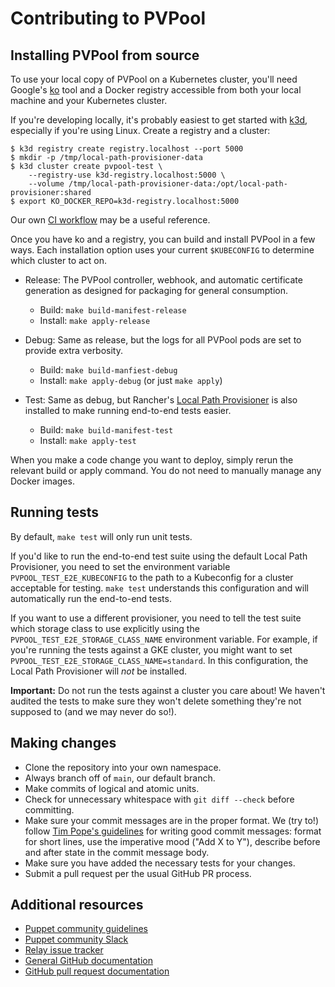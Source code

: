 # Contributing to PVPool

## Installing PVPool from source

To use your local copy of PVPool on a Kubernetes cluster, you'll need Google's [ko](https://github.com/google/ko) tool and a Docker registry accessible from both your local machine and your Kubernetes cluster.

If you're developing locally, it's probably easiest to get started with [k3d](https://k3d.io), especially if you're using Linux. Create a registry and a cluster:

```
$ k3d registry create registry.localhost --port 5000
$ mkdir -p /tmp/local-path-provisioner-data
$ k3d cluster create pvpool-test \
    --registry-use k3d-registry.localhost:5000 \
    --volume /tmp/local-path-provisioner-data:/opt/local-path-provisioner:shared
$ export KO_DOCKER_REPO=k3d-registry.localhost:5000
```

Our own [CI workflow](.github/workflows/ci.yaml) may be a useful reference.

Once you have ko and a registry, you can build and install PVPool in a few ways. Each installation option uses your current `$KUBECONFIG` to determine which cluster to act on.

* Release: The PVPool controller, webhook, and automatic certificate generation as designed for packaging for general consumption.

  * Build: `make build-manifest-release`
  * Install: `make apply-release`

* Debug: Same as release, but the logs for all PVPool pods are set to provide extra verbosity.

  * Build: `make build-manfiest-debug`
  * Install: `make apply-debug` (or just `make apply`)

* Test: Same as debug, but Rancher's [Local Path Provisioner](https://github.com/rancher/local-path-provisioner) is also installed to make running end-to-end tests easier.

  * Build: `make build-manifest-test`
  * Install: `make apply-test`

When you make a code change you want to deploy, simply rerun the relevant build or apply command. You do not need to manually manage any Docker images.

## Running tests

By default, `make test` will only run unit tests.

If you'd like to run the end-to-end test suite using the default Local Path Provisioner, you need to set the environment variable `PVPOOL_TEST_E2E_KUBECONFIG` to the path to a Kubeconfig for a cluster acceptable for testing. `make test` understands this configuration and will automatically run the end-to-end tests.

If you want to use a different provisioner, you need to tell the test suite which storage class to use explicitly using the `PVPOOL_TEST_E2E_STORAGE_CLASS_NAME` environment variable. For example, if you're running the tests against a GKE cluster, you might want to set `PVPOOL_TEST_E2E_STORAGE_CLASS_NAME=standard`. In this configuration, the Local Path Provisioner will _not_ be installed.

**Important:** Do not run the tests against a cluster you care about! We haven't audited the tests to make sure they won't delete something they're not supposed to (and we may never do so!).

## Making changes

* Clone the repository into your own namespace.
* Always branch off of `main`, our default branch.
* Make commits of logical and atomic units.
* Check for unnecessary whitespace with `git diff --check` before committing.
* Make sure your commit messages are in the proper format. We (try to!) follow [Tim Pope's guidelines](https://tbaggery.com/2008/04/19/a-note-about-git-commit-messages.html) for writing good commit messages: format for short lines, use the imperative mood ("Add X to Y"), describe before and after state in the commit message body.
* Make sure you have added the necessary tests for your changes.
* Submit a pull request per the usual GitHub PR process.

## Additional resources

* [Puppet community guidelines](https://puppet.com/community/community-guidelines)
* [Puppet community Slack](https://slack.puppet.com)
* [Relay issue tracker](https://github.com/puppetlabs/relay/issues)
* [General GitHub documentation](https://help.github.com/)
* [GitHub pull request documentation](https://help.github.com/articles/creating-a-pull-request/)
